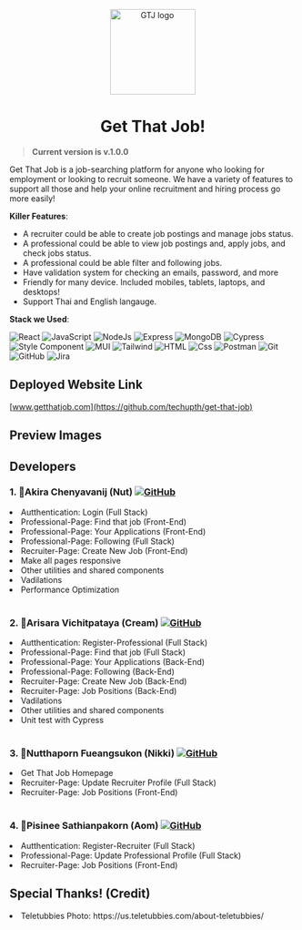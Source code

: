 <p align="center">
  <a href="#"  target="_blank"><img width="150" src="https://res.cloudinary.com/gtjadmin/image/upload/v1654235845/resource/gtj-logo_1_mslyb8.svg" alt="GTJ logo"></a>
</p>
<h1 align="center">Get That Job!</h1>

> **Current version is v.1.0.0**

Get That Job is a job-searching platform for anyone who looking for employment or looking to recruit someone. We have a variety of features to support all those and help your online recruitment and hiring process go more easily!

**Killer Features**:

- A recruiter could be able to create job postings and manage jobs status.
- A professional could be able to view job postings and, apply jobs, and check jobs status.
- A professional could be able filter and following jobs.
- Have validation system for checking an emails, password, and more
- Friendly for many device. Included mobiles, tablets, laptops, and desktops!
- Support Thai and English langauge.

**Stack we Used**:

<p>
  <img alt="React" src="https://img.shields.io/badge/-ReactJS-51CBF2?style=flat&logo=react&logoColor=white" />
  <img alt="JavaScript" src="https://img.shields.io/badge/JavaScript-F7DF1E?logo=javascript&logoColor=white&style=flat" />
  <img alt="NodeJs" src="https://img.shields.io/badge/Node.js-339933?logo=node.js&logoColor=white&style=flat" />
  <img alt="Express" src="http://img.shields.io/badge/-Express-black?style=flat&logo=express&logoColor=white" />
  <img alt="MongoDB" src="http://img.shields.io/badge/-MongoDB-47A248?style=flat&logo=mongodb&logoColor=white" />
  <img alt="Cypress" src="https://img.shields.io/badge/-Cypress-49494c?style=flat&logo=cypress&logoColor=white" />

  <img alt="Style Component" src="https://img.shields.io/badge/-Styled%20Components-DB7093?style=flat&logo=styled-components&logoColor=white" />
  <img alt="MUI" src="https://img.shields.io/badge/-MUI-007fff?style=flat&logo=mui&logoColor=white" />
  <img alt="Tailwind" src="https://img.shields.io/badge/-Tailwind-18b7b9?style=flat&logo=tailwindcss&logoColor=white" />
  
  <img alt="HTML" src="https://img.shields.io/badge/-HTML5-E34F26?style=flat&logo=html5&logoColor=white" />
  <img alt="Css" src="https://img.shields.io/badge/-CSS3-1572B6?style=flat&logo=css3" />
  
  <img alt="Postman" src="https://img.shields.io/badge/-Postman-FF6C37?style=flat&logo=postman&logoColor=white" />
  <img alt="Git" src="https://img.shields.io/badge/-Git-F05032?style=flat&logo=git&logoColor=white" />
  <img alt="GitHub" src="https://img.shields.io/badge/-Github-181717?style=flat&logo=github&logoColor=white" />
  <img alt="Jira" src="https://img.shields.io/badge/-Jira-0255cf?style=flat&logo=jira&logoColor=white" />
</p>

## Deployed Website Link

[www.getthatjob.com](https://github.com/techupth/get-that-job)

## Preview Images

## Developers

<h3> 1. 🐳Akira Chenyavanij (Nut)
  <span>
    <a href="https://github.com/natersland">
      <img alt="GitHub" src="https://img.shields.io/badge/-Github-181717?style=flat&logo=github&logoColor=white" />
    </a>
  </span>
</h3>
<li> Autthentication: Login (Full Stack) </li>
<li> Professional-Page: Find that job (Front-End) </li>
<li> Professional-Page: Your Applications (Front-End) </li>
<li> Professional-Page: Following (Full Stack) </li>
<li> Recruiter-Page: Create New Job (Front-End) </li>
<li> Make all pages responsive </li>
<li> Other utilities and shared components </li>
<li> Vadilations </li>
<li> Performance Optimization </li>
<br>
<h3> 2. 🦀Arisara Vichitpataya (Cream)
  <span>
    <a href="https://github.com/Viccream">
      <img alt="GitHub" src="https://img.shields.io/badge/-Github-181717?style=flat&logo=github&logoColor=white" />
    </a>
  </span>
</h3>
<li> Autthentication: Register-Professional (Full Stack) </li>
<li> Professional-Page: Find that job (Full Stack) </li>
<li> Professional-Page: Your Applications (Back-End) </li>
<li> Professional-Page: Following (Back-End) </li>
<li> Recruiter-Page: Create New Job (Back-End) </li>
<li> Recruiter-Page: Job Positions (Back-End) </li>
<li> Vadilations </li>
<li> Other utilities and shared components </li>
<li> Unit test with Cypress </li>
<br>
<h3> 3. 🦑Nutthaporn Fueangsukon (Nikki)
  <span>
    <a href="https://github.com/nutthapornF">
      <img alt="GitHub" src="https://img.shields.io/badge/-Github-181717?style=flat&logo=github&logoColor=white" />
    </a>
  </span>
</h3>
<li> Get That Job Homepage </li>
<li> Recruiter-Page: Update Recruiter Profile (Full Stack) </li>
<li> Recruiter-Page: Job Positions (Front-End) </li>
<br>
<h3> 4. 🐡Pisinee Sathianpakorn (Aom)
  <span>
    <a href="https://github.com/APisinee">
      <img alt="GitHub" src="https://img.shields.io/badge/-Github-181717?style=flat&logo=github&logoColor=white" />
    </a>
  </span>
</h3>
<li> Autthentication: Register-Recruiter (Full Stack) </li>
<li> Professional-Page: Update Professional Profile (Full Stack) </li>
<li> Recruiter-Page: Job Positions (Front-End) </li>

## Special Thanks! (Credit)

<li>Teletubbies Photo: https://us.teletubbies.com/about-teletubbies/</li>
